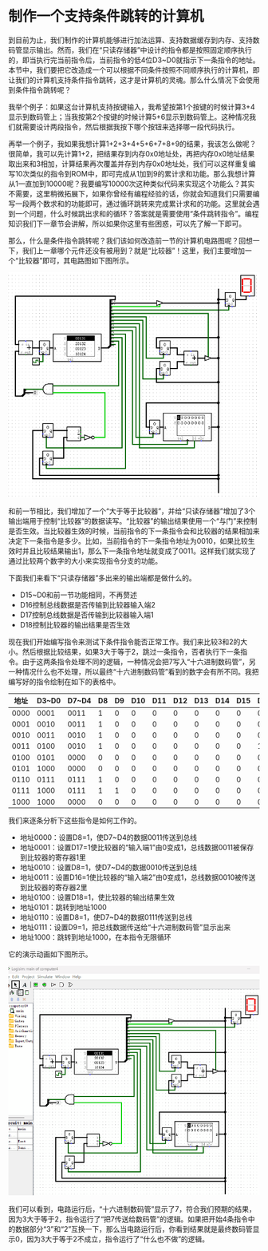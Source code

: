 # 制作一个支持条件跳转的计算机

到目前为止，我们制作的计算机能够进行加法运算、支持数据缓存到内存、支持数码管显示输出。然而，我们在“只读存储器”中设计的指令都是按照固定顺序执行的，即当执行完当前指令后，当前指令的低4位D3~D0就指示下一条指令的地址。本节中，我们要把它改造成一个可以根据不同条件按照不同顺序执行的计算机，即让我们的计算机支持条件指令跳转，这才是计算机的灵魂。那么什么情况下会使用到条件指令跳转呢？

我举个例子：如果这台计算机支持按键输入，我希望按第1个按键的时候计算3+4显示到数码管上；当我按第2个按键的时候计算5+6显示到数码管上。这种情况我们就需要设计两段指令，然后根据我按下哪个按钮来选择哪一段代码执行。

再举一个例子，我如果我想计算1+2+3+4+5+6+7+8+9的结果，我该怎么做呢？很简单，我可以先计算1+2，把结果存到内存0x0地址处，再把内存0x0地址结果取出来和3相加，计算结果再次覆盖并存到内存0x0地址处，我们可以这样重复编写10次类似的指令到ROM中，即可完成从1加到9的累计求和功能。那么我想计算从1一直加到10000呢？我要编写10000次这种类似代码来实现这个功能么？其实不需要，这里稍微拓展下，如果你曾经有编程经验的话，你就会知道我们只需要编写一段两个数求和的功能即可，通过循环跳转来完成累计求和的功能。这里就会遇到一个问题，什么时候跳出求和的循环？答案就是需要使用“条件跳转指令”。编程知识我们下一章节会讲解，所以如果你这里有些困惑，可以先了解一下即可。

那么，什么是条件指令跳转呢？我们该如何改造前一节的计算机电路图呢？回想一下，我们上一章哪个元件还没有被用到？就是“比较器”！这里，我们主要增加一个“比较器”即可，其电路图如下图所示。

![](pic/5-6.gif#center)

和前一节相比，我们增加了一个“大于等于比较器”，并给“只读存储器”增加了3个输出端用于控制“比较器”的数据读写。“比较器”的输出结果使用一个“与门”来控制是否生效。当比较器生效的时候，当前指令的下一条指令会和比较器的结果相加来决定下一条指令是多少。比如，当前指令的下一条指令地址为0010，如果比较生效时并且比较结果输出1，那么下一条指令地址就变成了0011。这样我们就实现了通过比较两个数字的大小来实现指令分支的功能。

下面我们来看下“只读存储器”多出来的输出端都是做什么的。
* D15~D0和前一节功能相同，不再赘述
* D16控制总线数据是否传输到比较器输入端2
* D17控制总线数据是否传输到比较器输入端1
* D18控制比较器的输出结果是否生效

现在我们开始编写指令来测试下条件指令能否正常工作。我们来比较3和2的大小。然后根据比较结果，如果3大于等于2，跳过一条指令，否者执行下一条指令。由于这两条指令处理不同的逻辑，一种情况会把7写入“十六进制数码管”，另一种情况什么也不处理，所以最终“十六进制数码管”看到的数字会有所不同。我把编写好的指令绘制在如下的表格中。

|地址|D3~D0|D7~D4|D8|D9|D10|D11|D12|D13|D14|D15|D16|D17|D18|十六进制|
|-|-|-|-|-|-|-|-|-|-|-|-|-|-|-|
|0000|0001|0011|1|0|0|0|0|0|0|0|0|0|0|0x131|
|0001|0010|0011|1|0|0|0|0|0|0|0|0|1|0|0x20132|
|0010|0011|0010|1|0|0|0|0|0|0|0|0|0|0|0x123|
|0011|0100|0010|1|0|0|0|0|0|0|0|1|0|0|0x10124|
|0100|0101|0000|0|0|0|0|0|0|0|0|0|0|1|0x40005|
|0101|1000|0000|0|0|0|0|0|0|0|0|0|0|0|0x8|
|0110|0111|0111|1|0|0|0|0|0|0|0|0|0|0|0x177|
|0111|1000|0111|1|1|0|0|0|0|0|0|0|0|0|0x378|
|1000|1000|0000|0|0|0|0|0|0|0|0|0|0|0|0x8|

我们来逐条分析下这些指令是如何工作的。

* 地址0000：设置D8=1，使D7~D4的数据0011传送到总线
* 地址0001：设置D17=1使比较器的“输入端1”由0变成1，总线数据0011被保存到比较器的寄存器1里
* 地址0010：设置D8=1，使D7~D4的数据0010传送到总线
* 地址0011：设置D16=1使比较器的“输入端2”由0变成1，总线数据0010被传送到比较器的寄存器2里
* 地址0100：设置D18=1，使比较器的输出结果生效
* 地址0101：跳转到地址1000
* 地址0110：设置D8=1，使D7~D4的数据0111传送到总线
* 地址0111：设置D9=1，把总线数据传送给“十六进制数码管”显示出来
* 地址1000：跳转到地址1000，在本指令无限循环

它的演示动画如下图所示。

![](pic/5-7.gif#center)

我们可以看到，电路运行后，“十六进制数码管”显示了7，符合我们预期的结果，因为3大于等于2，指令运行了“把7传送给数码管”的逻辑。如果把开始4条指令中的数据部分“3”和“2”互换一下，那么当电路运行后，你看到结果就是最终数码管显示0，因为3大于等于2不成立，指令运行了“什么也不做”的逻辑。